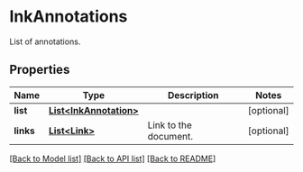 
# InkAnnotations
List of annotations.

## Properties
Name | Type | Description | Notes
------------ | ------------- | ------------- | -------------
**list** | [**List&lt;InkAnnotation&gt;**](InkAnnotation.md) |  | [optional]
**links** | [**List&lt;Link&gt;**](Link.md) | Link to the document. | [optional]


[[Back to Model list]](../../README.md#documentation-for-models) [[Back to API list]](../../README.md#documentation-for-api-endpoints) [[Back to README]](../../README.md)


